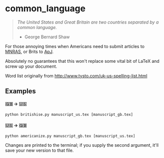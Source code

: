 # common_language

> *The United States and Great Britain are two countries separated by a common language.*
> - George Bernard Shaw

For those annoying times when Americans need to submit articles to [MNRAS](https://academic.oup.com/mnras), 
or Brits to [ApJ](https://iopscience.iop.org/journal/0004-637X).

Absolutely no guarantees that this won't replace some vital bit
of LaTeX and screw up your document. 

Word list originally from http://www.tysto.com/uk-us-spelling-list.html

## Examples

#### 🇬🇧  ->  🇺🇸
```
python britishise.py manuscript_us.tex [manuscript_gb.tex]
```

#### 🇺🇸 -> 🇬🇧 
```
python americanize.py manuscript_gb.tex [manuscript_us.tex]
```

Changes are printed to the terminal; if you supply the second 
argument, it'll save your new version to that file.
